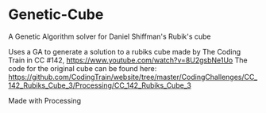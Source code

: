 # Genetic-Cube
A Genetic Algorithm solver for Daniel Shiffman's Rubik's cube

Uses a GA to generate a solution to a rubiks cube made by The Coding Train in CC #142, https://www.youtube.com/watch?v=8U2gsbNe1Uo
The code for the original cube can be found here: https://github.com/CodingTrain/website/tree/master/CodingChallenges/CC_142_Rubiks_Cube_3/Processing/CC_142_Rubiks_Cube_3

Made with Processing
